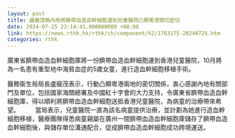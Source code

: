 ```yaml
---
layout: post
title: 盧寵茂稱內地將臍帶血造血幹細胞運到兒童醫院凸顯粵港關切密切
date: 2024-07-25 23:14:41.000000000 +08:00
link: https://news.rthk.hk/rthk/ch/component/k2/1763175-20240725.htm
categories: rthk
---
```


廣東省臍帶血造血幹細胞庫將一份臍帶血造血幹細胞運到香港兒童醫院，10月將為一名患有重型地中海貧血症的5歲女童，進行造血幹細胞移植手術。

​醫務衞生局局長盧寵茂表示，行動凸顯粵港兩地的密切關係，衷心感謝內地有關部門及單位，包括國家海關總署及中國紅十字會的大力支持，令廣東省臍帶血造血幹細胞庫，得以順利將臍帶血造血幹細胞送抵香港兒童醫院，為病童的治療帶來希望。
　　 
當局表示，兒童醫院一直為該名病童提供治療，並計劃為她進行造血幹細胞移植，醫療團隊得悉病童親屬在廣州一間臍帶血造血幹細胞庫儲存了臍帶血造血幹細胞後，與儲存單位溝通配合，促成臍帶血造血幹細胞成功跨境運送。
